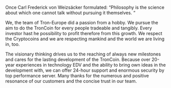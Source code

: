 Once Carl Frederick von Weizsäcker formulated:
“Philosophy is the science about which one cannot talk without pursuing it themselves. “

We, the team of Tron-Europe did a passion from a hobby. We pursue the aim to do the TronCoin for every people tradeable and tangibly. Every investor hast he possibility to profit therefore from this growth.
We respect the Cryptocoins and we are respecting mankind and the world we are living in, too.

The visionary thinking drives us to the reaching of always new milestones and cares for the lasting development of the TronCoin. Because over 20-year experiences in technology EDV and the ability to bring own ideas in the development with, we can offer 24-hour support and enormous security by top performance server.
Many thanks for the numerous and positive resonance of our customers and the concise trust in our team.
